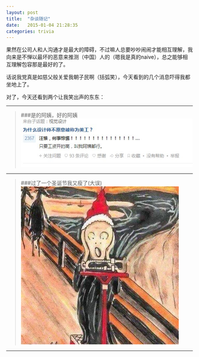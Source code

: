 ```yaml
---
layout: post
title:  "杂谈随记"
date:   2015-01-04 21:28:35
categories: trivia
---
```

果然在公司人和人沟通才是最大的障碍，不过嘛人总要吵吵闹闹才能相互理解，我向来是不惮以最坏的恶意来推测（中国）人的（嗯我是真的naive），总之能够相互理解包容那是最好的了。   

话说我党真是如慈父般关爱我朝子民啊（括弧笑），今天看到的几个消息吓得我都坐地上了。 

对了，今天还看到两个让我笑出声的东东：   
 
***
>   
>###是的阿姨，好的阿姨   
>![是的阿姨](/img/2015-01-04-plain-log/yes-madam.jpg)    

***
>###过了一个圣诞节我又瘦了(大误)   
>![呐喊](/img/2015-01-04-plain-log/scream-omg-i-have-gained-weight.jpg)   

***